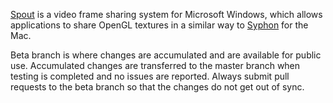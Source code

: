 [Spout](https://spout.zeal.co/) is a video frame sharing system for Microsoft Windows, which allows applications to share OpenGL textures in a similar way to [Syphon](https://github.com/Syphon) for the Mac.

Beta branch is where changes are accumulated and are available for public use. Accumulated changes are transferred to the master branch when testing is completed and no issues are reported. Always submit pull requests to the beta branch so that the changes do not get out of sync. 
